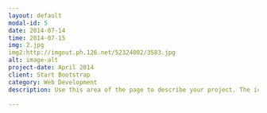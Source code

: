 ```yaml
---
layout: default
modal-id: 5
date: 2014-07-14
time: 2014-07-15
img: 2.jpg
img2:http://imgout.ph.126.net/52324002/3583.jpg
alt: image-alt
project-date: April 2014
client: Start Bootstrap
category: Web Development
description: Use this area of the page to describe your project. The icon above is part of a free icon set by <a href="https://sellfy.com/p/8Q9P/jV3VZ/">Flat Icons</a>. On their website, you can download their free set with 16 icons, or you can purchase the entire set with 146 icons for only $12!

---
```

